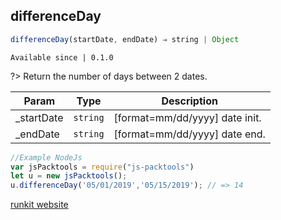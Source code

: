 ## differenceDay

```javascript
differenceDay(startDate, endDate) ⇒ string | Object

```
`Available since | 0.1.0`

?> Return the number of days between 2 dates.


| Param | Type | Description |
| --- | --- | --- |
| _startDate | <code>string</code> |  [format=mm/dd/yyyy] date init. |
| _endDate | <code>string</code> | [format=mm/dd/yyyy] date end. |

```js
//Example NodeJs
var jsPacktools = require("js-packtools")
let u = new jsPacktools();
u.differenceDay('05/01/2019','05/15/2019'); // => 14
```

[runkit website](https://jasp402.github.io/js-packtools/examples/differenceDay.html ':include :type=iframe width=100% height=100%')
